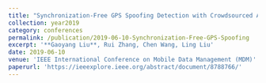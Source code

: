 ```yaml
---
title: "Synchronization-Free GPS Spoofing Detection with Crowdsourced Air Traffic Control Data"
collection: year2019
category: conferences
permalink: /publication/2019-06-10-Synchronization-Free-GPS-Spoofing
excerpt: '**Gaoyang Liu**, Rui Zhang, Chen Wang, Ling Liu'
date: 2019-06-10
venue: 'IEEE International Conference on Mobile Data Management (MDM)'
paperurl: 'https://ieeexplore.ieee.org/abstract/document/8788766/'
---
```

